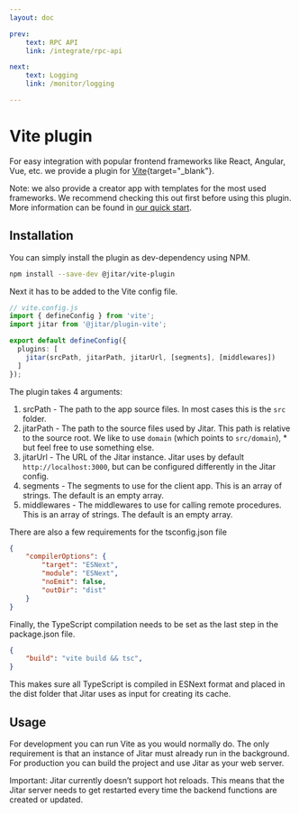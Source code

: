 ```yaml
---
layout: doc

prev:
    text: RPC API
    link: /integrate/rpc-api

next:
    text: Logging
    link: /monitor/logging

---
```


# Vite plugin

For easy integration with popular frontend frameworks like React, Angular, Vue, etc. we provide a plugin for [Vite](https://vitejs.dev/){target="_blank"}.

Note: we also provide a creator app with templates for the most used frameworks. We recommend checking this out first before using this plugin. More information can be found in [our quick start](../introduction/quick-start).

## Installation

You can simply install the plugin as dev-dependency using NPM.

```bash
npm install --save-dev @jitar/vite-plugin
```

Next it has to be added to the Vite config file.

```ts
// vite.config.js
import { defineConfig } from 'vite';
import jitar from '@jitar/plugin-vite';

export default defineConfig({
  plugins: [
	jitar(srcPath, jitarPath, jitarUrl, [segments], [middlewares])
  ]
});
```

The plugin takes 4 arguments:

1. srcPath - The path to the app source files. In most cases this is the `src` folder.
1. jitarPath - The path to the source files used by Jitar. This path is relative to the source root. We like to use `domain` (which points to `src/domain`), * but feel free to use something else.
1. jitarUrl - The URL of the Jitar instance. Jitar uses by default `http://localhost:3000`, but can be configured differently in the Jitar config.
1. segments - The segments to use for the client app. This is an array of strings. The default is an empty array.
1. middlewares - The middlewares to use for calling remote procedures. This is an array of strings. The default is an empty array.

There are also a few requirements for the tsconfig.json file

```json
{
    "compilerOptions": {
        "target": "ESNext",
        "module": "ESNext",
        "noEmit": false,
        "outDir": "dist"
    }
}
```

Finally, the TypeScript compilation needs to be set as the last step in the package.json file.

```json
{
    "build": "vite build && tsc",
}
```

This makes sure all TypeScript is compiled in ESNext format and placed in the dist folder that Jitar uses as input for creating its cache.

## Usage

For development you can run Vite as you would normally do. The only requirement is that an instance of Jitar must already run in the background. For production you can build the project and use Jitar as your web server.

Important: Jitar currently doesn’t support hot reloads. This means that the Jitar server needs to get restarted every time the backend functions are created or updated.
